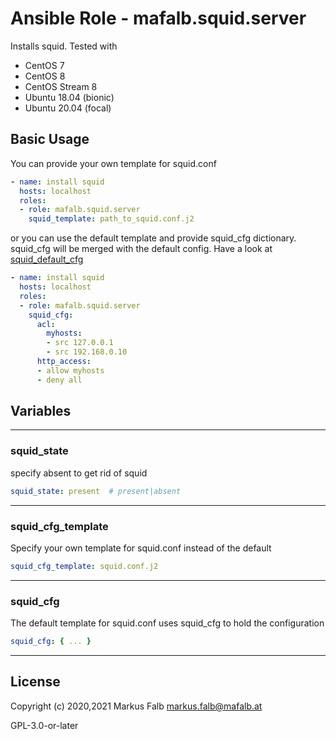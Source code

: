 # Ansible Role - mafalb.squid.server

Installs squid. Tested with

- CentOS 7
- CentOS 8
- CentOS Stream 8
- Ubuntu 18.04 (bionic)
- Ubuntu 20.04 (focal)

## Basic Usage

You can provide your own template for squid.conf

```yaml
- name: install squid
  hosts: localhost
  roles:
  - role: mafalb.squid.server
    squid_template: path_to_squid.conf.j2
```

or you can use the default template and provide squid_cfg dictionary. squid_cfg will be merged with the default config. Have a look at [squid_default_cfg](vars/main.yml)

```yaml
- name: install squid
  hosts: localhost
  roles:
  - role: mafalb.squid.server
    squid_cfg:
      acl:
        myhosts:
        - src 127.0.0.1
        - src 192.168.0.10
      http_access:
      - allow myhosts
      - deny all
```

## Variables

---

### squid_state

specify absent to get rid of squid

```yaml
squid_state: present  # present|absent
```

---

### squid_cfg_template

Specify your own template for squid.conf instead of the default

```yaml
squid_cfg_template: squid.conf.j2   
```

---

### squid_cfg

The default template for squid.conf uses squid_cfg to hold the configuration

```yaml
squid_cfg: { ... }
```

---

## License

Copyright (c) 2020,2021 Markus Falb <markus.falb@mafalb.at>

GPL-3.0-or-later
